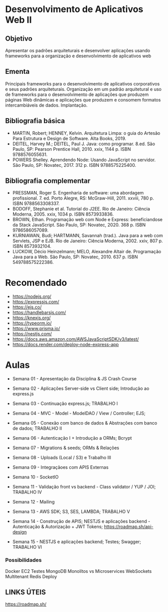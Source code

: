 # Desenvolvimento de Aplicativos Web II


## Objetivo
Apresentar os padrões arquiteturais e desenvolver aplicações usando
frameworks para a organização e desenvolvimento de aplicativos web

## Ementa
Principais frameworks para o desenvolvimento de aplicativos corporativos
e seus padrões arquiteturais. Organização em um padrão arquitetural e
uso de frameworks para o desenvolvimento de aplicações que produzem
páginas Web dinâmicas e aplicações que produzem e consomem
formatos intercambiáveis de dados. Implantação.


## Bibliografia básica

* MARTIN, Robert; HENNEY, Kelvin. Arquitetura Limpa: o guia do Artesão Para Estrutura e Design de Software. Alta Books, 2019.
* DEITEL, Harvey M.; DEITEL, Paul J. Java: como programar. 8.ed. São Paulo, SP: Pearson Prentice Hall, 2010. xxix, 1144 p. ISBN 9788576055631.
* POWERS Shelley. Aprendendo Node: Usando JavaScript no servidor. São Paulo, SP: Novatec, 2017. 312 p. ISBN 9788575225400.

## Bibliografia complementar
* PRESSMAN, Roger S. Engenharia de software: uma abordagem profissional. 7. ed. Porto Alegre, RS: McGraw-Hill, 2011. xxviii, 780 p. ISBN 9788563308337.
* BODOFF, Stephanie et al. Tutorial do J2EE. Rio de Janeiro: Ciência Moderna, 2005. xxix, 1034 p. ISBN 8573933836.
* BROWN, Ethan. Programação web com Node e Express: beneficiandose da Stack JavaScript. São Paulo, SP: Novatec, 2020. 368 p. ISBN 9786586057089.
* KURNIAWAN, Budi; HARTMANN, Savannah (trad.). Java para a web com Servlets, JSP e EJB. Rio de Janeiro: Ciência Moderna, 2002. xxiv, 807 p. ISBN 8573932104.
* LUCKOW, Décio Heinzelmann; MELO, Alexandre Altair de. Programação Java para a Web. São Paulo, SP: Novatec, 2010. 637 p. ISBN 549788575222386.

# Recomendado

* https://nodejs.org/
* https://expressjs.com/
* https://ejs.co/
* https://handlebarsjs.com/
* https://knexjs.org/
* https://typeorm.io/
* https://www.prisma.io/
* https://nestjs.com/
* https://docs.aws.amazon.com/AWSJavaScriptSDK/v3/latest/
* https://docs.render.com/deploy-node-express-app


# Aulas

* Semana 01 - Apresentação da Disciplina & JS Crash Course

* Semana 02 - Aplicações Server-side vs Client side; Introdução ao express.js

* Semana 03 - Continuação express.js; TRABALHO I

* Semana 04 - MVC - Model - ModelDAO / View / Controller; EJS;

* Semana 05 - Conexão com banco de dados & Abstrações com banco de dados; TRABALHO II

* Semana 06 - Autenticação I + Introdução a ORMs; Bcrypt

* Semana 07 - Migrations & seeds; ORMs & Relações

* Semana 08 - Uploads (Local / S3) e Trabalho III

* Semana 09 - Integraçãoes com APIS Externas

* Semana 10 - SocketIO

* Semana 11 - Validação front vs backend - Class validator / YUP / JOI; TRABALHO IV

* Semana 12 - Mailing

* Semana 13 - AWS SDK; S3, SES, LAMBDA; TRABALHO V

* Semana 14 - Construção de APIS; NESTJS e aplicações backend - Autenticação & Autorização + JWT Tokens; https://roadmap.sh/api-design

* Semana 15 - NESTJS e aplicações backend; Testes; Swagger; TRABALHO VI


### Possibilidades

Docker
EC2
Testes
MongoDB
Monolítos vs Microservices
WebSockets
Multitenant
Redis
Deploy


## LINKS ÚTEIS

https://roadmap.sh/
